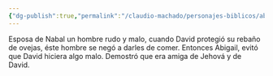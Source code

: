 ```yaml
---
{"dg-publish":true,"permalink":"/claudio-machado/personajes-biblicos/abigail/"}
---
```


Esposa de Nabal un hombre rudo y malo, cuando David protegió su rebaño de ovejas, éste hombre se negó a darles de comer.
Entonces Abigail, evitó que David hiciera algo malo. Demostró que era amiga de Jehová y de David.